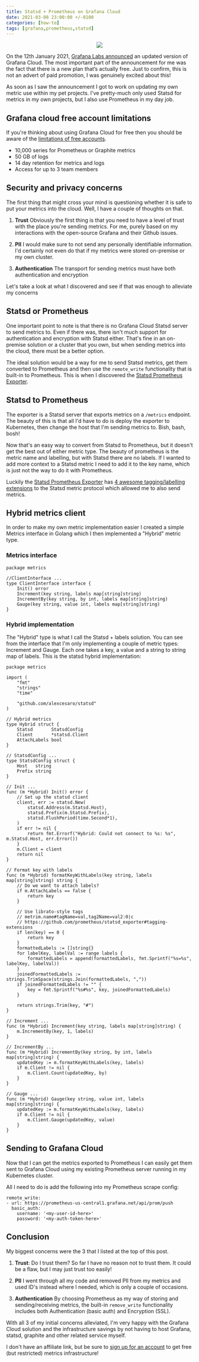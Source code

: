 ```yaml
---
title: Statsd + Prometheus on Grafana Cloud
date: 2021-03-08 23:00:00 +/-0100
categories: [how-to]
tags: [grafana,prometheus,statsd]
---
```


<div style="text-align:center;max-width:400px;margin:0 auto;margin-bottom:10px;"><img src="https://cdn.thenewstack.io/media/2021/01/cb356f21-screenshot-2021-01-11-124905-1024x536.png" /></div>

On the 12th January 2021, [Grafana Labs announced](https://grafana.com/blog/2021/01/12/the-new-grafana-cloud-the-only-composable-observability-stack-for-metrics-logs-and-traces-now-with-free-and-paid-plans-to-suit-every-use-case/?plcmt=footer) an updated version of Grafana Cloud. The most important part of the announcement for me was the fact that there is a new plan that’s actually free. Just to confirm, this is not an advert of paid promotion, I was genuinely excited about this!

As soon as I saw the announcement I got to work on updating my own metric use within my pet projects. I've pretty-much only used Statsd for metrics in my own projects, but I also use Prometheus in my day job.

## Grafana cloud free account limitations

If you're thinking about using Grafana Cloud for free then you should be aware of the [limitations of free accounts](https://grafana.com/get/).

* 10,000 series for Prometheus or Graphite metrics
* 50 GB of logs
* 14 day retention for metrics and logs
* Access for up to 3 team members

## Security and privacy concerns

The first thing that might cross your mind is questioning whether it is safe to put your metrics into the cloud. Well, I have a couple of thoughts on that.

1. **Trust** Obviously the first thing is that you need to have a level of trust with the place you're sending metrics. For me, purely based on my interactions with the open-source Grafana and their Github issues.

2. **PII** I would make sure to not send any personally identifiable information. I'd certainly not even do that if my metrics were stored on-premise or my own cluster.

3. **Authentication** The transport for sending metrics must have both authentication and encryption

Let's take a look at what I discovered and see if that was enough to alleviate my concerns


## Statsd or Prometheus

One important point to note is that there is no Grafana Cloud Statsd server to send metrics to. Even if there was, there isn't much support for authentication and encryption with Statsd either. That's fine in an on-premise solution or a cluster that you own, but when sending metrics into the cloud, there must be a better option.

The ideal solution would be a way for me to send Statsd metrics, get them converted to Prometheus and then use the `remote_write` functionality that is built-in to Prometheus. This is when I discovered the [Statsd Prometheus Exporter](https://github.com/prometheus/statsd_exporter).

## Statsd to Prometheus

The exporter is a Statsd server that exports metrics on a `/metrics` endpoint. The beauty of this is that all I'd have to do is deploy the exporter to Kubernetes, then change the host that I'm sending metrics to. Bish, bash, bosh!

Now that's an easy way to convert from Statsd to Prometheus, but it doesn't get the best out of either metric type. The beauty of prometheus is the metric name and labelling, but with Statsd there are no labels. If I wanted to add more context to a Statsd metric I need to add it to the key name, which is just not the way to do it with Prometheus.

Luckily the [Statsd Prometheus Exporter](https://github.com/prometheus/statsd_exporter) has [4 awesome tagging/labelling extensions](https://github.com/prometheus/statsd_exporter#tagging-extensions) to the Statsd metric protocol which allowed me to also send metrics.

## Hybrid metrics client

In order to make my own metric implementation easier I created a simple Metrics interface in Golang which I then implemented a "Hybrid" metric type.

### Metrics interface

```
package metrics

//ClientInterface ...
type ClientInterface interface {
	Init() error
	Increment(key string, labels map[string]string)
	IncrementBy(key string, by int, labels map[string]string)
	Gauge(key string, value int, labels map[string]string)
}
```

### Hybrid implementation

The "Hybrid" type is what I call the Statsd + labels solution. You can see from the interface that I'm only implementing a couple of metric types: Increment and Gauge. Each one takes a key, a value and a string to string map of labels. This is the statsd hybrid implementation:

```
package metrics

import (
	"fmt"
	"strings"
	"time"

	"github.com/alexcesaro/statsd"
)

// Hybrid metrics
type Hybrid struct {
	Statsd       StatsdConfig
	Client       *statsd.Client
	AttachLabels bool
}

// StatsdConfig ...
type StatsdConfig struct {
	Host   string
	Prefix string
}

// Init ...
func (m *Hybrid) Init() error {
	// Set up the statsd client
	client, err := statsd.New(
		statsd.Address(m.Statsd.Host),
		statsd.Prefix(m.Statsd.Prefix),
		statsd.FlushPeriod(time.Second*1),
	)
	if err != nil {
		return fmt.Errorf("Hybrid: Could not connect to %s: %s", m.Statsd.Host, err.Error())
	}
	m.Client = client
	return nil
}

// Format key with labels
func (m *Hybrid) formatKeyWithLabels(key string, labels map[string]string) string {
	// Do we want to attach labels?
	if m.AttachLabels == false {
		return key
	}

	// Use librato-style tags
	// metrim.name#tagName=val,tag2Name=val2:0|c
	// https://github.com/prometheus/statsd_exporter#tagging-extensions
	if len(key) == 0 {
		return key
	}
	formattedLabels := []string{}
	for labelKey, labelVal := range labels {
		formattedLabels = append(formattedLabels, fmt.Sprintf("%s=%s", labelKey, labelVal))
	}
	joinedFormattedLabels := strings.TrimSpace(strings.Join(formattedLabels, ","))
	if joinedFormattedLabels != "" {
		key = fmt.Sprintf("%s#%s", key, joinedFormattedLabels)
	}

	return strings.Trim(key, "#")
}

// Increment ...
func (m *Hybrid) Increment(key string, labels map[string]string) {
	m.IncrementBy(key, 1, labels)
}

// IncrementBy ...
func (m *Hybrid) IncrementBy(key string, by int, labels map[string]string) {
	updatedKey := m.formatKeyWithLabels(key, labels)
	if m.Client != nil {
		m.Client.Count(updatedKey, by)
	}
}

// Gauge ...
func (m *Hybrid) Gauge(key string, value int, labels map[string]string) {
	updatedKey := m.formatKeyWithLabels(key, labels)
	if m.Client != nil {
		m.Client.Gauge(updatedKey, value)
	}
}
```

## Sending to Grafana Cloud

Now that I can get the metrics exported to Prometheus I can easily get them sent to Grafana Cloud using my existing Prometheus server running in my Kubernetes cluster.

All I need to do is add the following into my Prometheus scrape config:

```
remote_write:
- url: https://prometheus-us-central1.grafana.net/api/prom/push
  basic_auth:
    username: '<my-user-id-here>'
    password: '<my-auth-token-here>'

```

## Conclusion

My biggest concerns were the 3 that I listed at the top of this post.

1. **Trust**: Do I trust them? So far I have no reason not to trust them. It could be a flaw, but I may just trust too easily!

2. **PII** I went through all my code and removed PII from my metrics and used ID's instead where I needed, which is only a couple of occasions.

3. **Authentication** By choosing Prometheus as my way of storing and sending/receiving metrics, the built-in `remove_write` functionality includes both Authentication (basic auth) and Encryption (SSL).

With all 3 of my initial concerns alleviated, I'm very happy with the Grafana Cloud solution and the infrastructure savings by not having to host Grafana, statsd, graphite and other related service myself.

I don't have an affiliate link, but be sure to [sign up for an account](https://grafana.com/signup/cloud/connect-account?plcmt=sub-nav) to get free (but restricted) metrics infrastructure!
